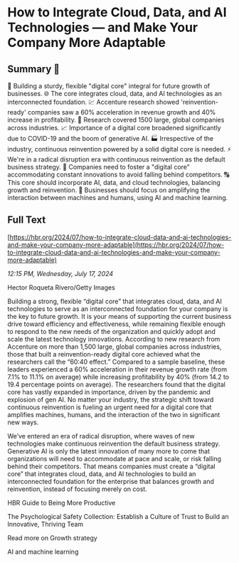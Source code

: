 # How to Integrate Cloud, Data, and AI Technologies — and Make Your Company More Adaptable

## Summary 🤖

🔑 Building a sturdy, flexible "digital core" integral for future growth of businesses.
🌐 The core integrates cloud, data, and AI technologies as an interconnected foundation.
💹 Accenture research showed 'reinvention-ready' companies saw a 60% acceleration in revenue growth and 40% increase in profitability.
🔬 Research covered 1500 large, global companies across industries.
📈 Importance of a digital core broadened significantly due to COVID-19 and the boom of generative AI.
🏭 Irrespective of the industry, continuous reinvention powered by a solid digital core is needed.
⚡ We're in a radical disruption era with continuous reinvention as the default business strategy.
🔄 Companies need to foster a "digital core" accommodating constant innovations to avoid falling behind competitors. 
🔠 This core should incorporate AI, data, and cloud technologies, balancing growth and reinvention.
🤖 Businesses should focus on amplifying the interaction between machines and humans, using AI and machine learning.

## Full Text

[https://hbr.org/2024/07/how-to-integrate-cloud-data-and-ai-technologies-and-make-your-company-more-adaptable](https://hbr.org/2024/07/how-to-integrate-cloud-data-and-ai-technologies-and-make-your-company-more-adaptable)

*12:15 PM, Wednesday, July 17, 2024*

Hector Roqueta Rivero/Getty Images

Building a strong, flexible “digital core” that integrates cloud, data, and AI technologies to serve as an interconnected foundation for your company is the key to future growth. It is your means of supporting the current business drive toward efficiency and effectiveness, while remaining flexible enough to respond to the new needs of the organization and quickly adopt and scale the latest technology innovations. According to new research from Accenture on more than 1,500 large, global companies across industries, those that built a reinvention-ready digital core achieved what the researchers call the “60:40 effect.” Compared to a sample baseline, these leaders experienced a 60% acceleration in their revenue growth rate (from 7.1% to 11.1% on average) while increasing profitability by 40% (from 14.2 to 19.4 percentage points on average). The researchers found that the digital core has vastly expanded in importance, driven by the pandemic and explosion of gen AI. No matter your industry, the strategic shift toward continuous reinvention is fueling an urgent need for a digital core that amplifies machines, humans, and the interaction of the two in significant new ways.

We’ve entered an era of radical disruption, where waves of new technologies make continuous reinvention the default business strategy. Generative AI is only the latest innovation of many more to come that organizations will need to accommodate at pace and scale, or risk falling behind their competitors. That means companies must create a “digital core” that integrates cloud, data, and AI technologies to build an interconnected foundation for the enterprise that balances growth and reinvention, instead of focusing merely on cost.

HBR Guide to Being More Productive

The Psychological Safety Collection: Establish a Culture of Trust to Build an Innovative, Thriving Team

Read more on Growth strategy

AI and machine learning

